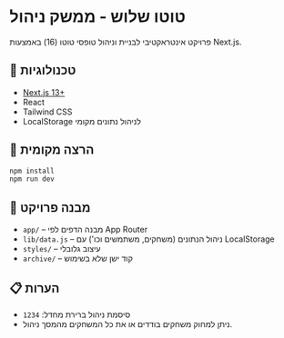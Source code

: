 # טוטו שלוש - ממשק ניהול

פרויקט אינטראקטיבי לבניית וניהול טופסי טוטו (16) באמצעות Next.js.

## 🚀 טכנולוגיות

- [Next.js 13+](https://nextjs.org/)
- React
- Tailwind CSS
- LocalStorage לניהול נתונים מקומי

## 🧪 הרצה מקומית

```bash
npm install
npm run dev
```

## 📁 מבנה פרויקט

- `app/` – מבנה הדפים לפי App Router
- `lib/data.js` – ניהול הנתונים (משחקים, משתמשים וכו') עם LocalStorage
- `styles/` – עיצוב גלובלי
- `archive/` – קוד ישן שלא בשימוש

## 📋 הערות

- סיסמת ניהול ברירת מחדל: `1234`
- ניתן למחוק משחקים בודדים או את כל המשחקים מהמסך ניהול.

